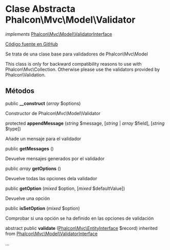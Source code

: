 # Clase Abstracta **Phalcon\\Mvc\\Model\\Validator**

*implements* [Phalcon\Mvc\Model\ValidatorInterface](/[[language]]/[[version]]/api/Phalcon_Mvc_Model_ValidatorInterface)

<a href="https://github.com/phalcon/cphalcon/blob/master/phalcon/mvc/model/validator.zep" class="btn btn-default btn-sm">Código fuente en GitHub</a>

Se trata de una clase base para validadores de Phalcon\\Mvc\\Model

This class is only for backward compatibility reasons to use with Phalcon\\Mvc\\Collection. Otherwise please use the validators provided by Phalcon\\Validation.

## Métodos

public **__construct** (*array* $options)

Constructor de Phalcon\\Mvc\\Model\\Validator

protected **appendMessage** (*string* $message, [*string* | *array* $field], [*string* $type])

Añade un mensaje para el validador

public **getMessages** ()

Devuelve mensajes generados por el validador

public *array* **getOptions** ()

Devuelve todas las opciones dela validador

public **getOption** (*mixed* $option, [*mixed* $defaultValue])

Devuelve una opción

public **isSetOption** (*mixed* $option)

Comprobar si una opción se ha definido en las opciones de validación

abstract public **validate** ([Phalcon\Mvc\EntityInterface](/[[language]]/[[version]]/api/Phalcon_Mvc_EntityInterface) $record) inherited from [Phalcon\Mvc\Model\ValidatorInterface](/[[language]]/[[version]]/api/Phalcon_Mvc_Model_ValidatorInterface)

...